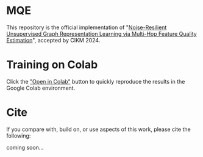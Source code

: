 # MQE
 This repository is the official implementation of "[Noise-Resilient Unsupervised Graph Representation Learning via Multi-Hop Feature Quality Estimation](https://arxiv.org/pdf/2407.19944)", accepted by CIKM 2024.


# Training on Colab
Click the ["Open in Colab"](https://colab.research.google.com/drive/1x5ln4NYgyIOoiPg-24UKHxmTH_USqK-c?usp=sharing) button to quickly reproduce the results in the Google Colab environment.


# Cite
If you compare with, build on, or use aspects of this work, please cite the following:

coming soon...
